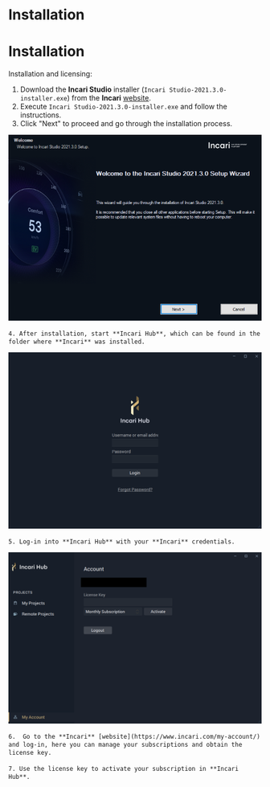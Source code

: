 # Installation

# Installation

Installation and licensing:

1. Download the **Incari Studio** installer \(`Incari Studio-2021.3.0-installer.exe`\) from the **Incari** [website](https://www.incari.com/).
2. Execute `Incari Studio-2021.3.0-installer.exe` and follow the instructions.
3. Click "Next" to proceed and go through the installation process.

![The Incari Studio welcome screen.](../.gitbook/assets/incaristudio202130_installer.png)

    4. After installation, start **Incari Hub**, which can be found in the folder where **Incari** was installed. 

![The Incari Hub welcome screen.](../.gitbook/assets/incar-hub-login.png)

    5. Log-in into **Incari Hub** with your **Incari** credentials.

![The Incari Hub license screen.](../.gitbook/assets/incari-hub-license.png)

    6.  Go to the **Incari** [website](https://www.incari.com/my-account/) and log-in, here you can manage your subscriptions and obtain the license key.

    7. Use the license key to activate your subscription in **Incari Hub**.















